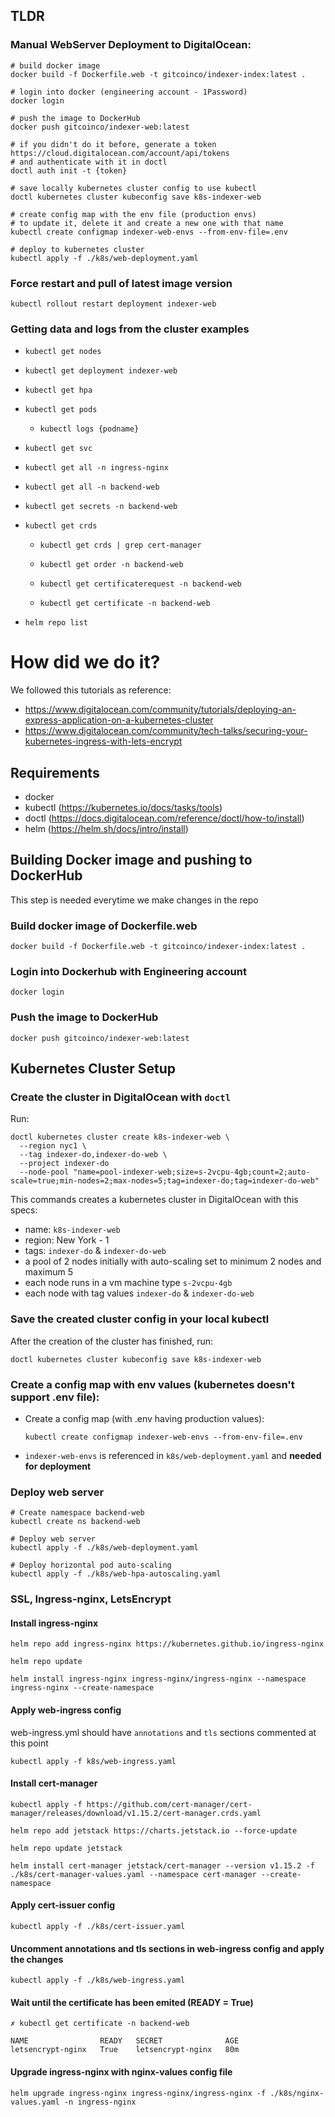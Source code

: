 ## TLDR

### Manual WebServer Deployment to DigitalOcean:

```
# build docker image
docker build -f Dockerfile.web -t gitcoinco/indexer-index:latest .

# login into docker (engineering account - 1Password)
docker login

# push the image to DockerHub
docker push gitcoinco/indexer-web:latest

# if you didn't do it before, generate a token https://cloud.digitalocean.com/account/api/tokens
# and authenticate with it in doctl
doctl auth init -t {token}

# save locally kubernetes cluster config to use kubectl
doctl kubernetes cluster kubeconfig save k8s-indexer-web

# create config map with the env file (production envs)
# to update it, delete it and create a new one with that name
kubectl create configmap indexer-web-envs --from-env-file=.env

# deploy to kubernetes cluster
kubectl apply -f ./k8s/web-deployment.yaml
```

### Force restart and pull of latest image version

```
kubectl rollout restart deployment indexer-web
```

### Getting data and logs from the cluster examples

- `kubectl get nodes`

- `kubectl get deployment indexer-web`

- `kubectl get hpa`

- `kubectl get pods`

  - `kubectl logs {podname}`

- `kubectl get svc`

- `kubectl get all -n ingress-nginx`

- `kubectl get all -n backend-web`

- `kubectl get secrets -n backend-web`

- `kubectl get crds`

  - `kubectl get crds | grep cert-manager`

  - `kubectl get order -n backend-web`

  - `kubectl get certificaterequest -n backend-web`

  - `kubectl get certificate -n backend-web`

- `helm repo list`

# How did we do it?

We followed this tutorials as reference:

- https://www.digitalocean.com/community/tutorials/deploying-an-express-application-on-a-kubernetes-cluster
- https://www.digitalocean.com/community/tech-talks/securing-your-kubernetes-ingress-with-lets-encrypt

## Requirements

- docker
- kubectl (https://kubernetes.io/docs/tasks/tools)
- doctl (https://docs.digitalocean.com/reference/doctl/how-to/install)
- helm (https://helm.sh/docs/intro/install)

## Building Docker image and pushing to DockerHub

This step is needed everytime we make changes in the repo

### Build docker image of Dockerfile.web

```
docker build -f Dockerfile.web -t gitcoinco/indexer-index:latest .
```

### Login into Dockerhub with Engineering account

```
docker login
```

### Push the image to DockerHub

```
docker push gitcoinco/indexer-web:latest
```

## Kubernetes Cluster Setup

### Create the cluster in DigitalOcean with `doctl`

Run:

```
doctl kubernetes cluster create k8s-indexer-web \
  --region nyc1 \
  --tag indexer-do,indexer-do-web \
  --project indexer-do
  --node-pool "name=pool-indexer-web;size=s-2vcpu-4gb;count=2;auto-scale=true;min-nodes=2;max-nodes=5;tag=indexer-do;tag=indexer-do-web"
```

This commands creates a kubernetes cluster in DigitalOcean with this specs:

- name: `k8s-indexer-web`
- region: New York - 1
- tags: `indexer-do` & `indexer-do-web`
- a pool of 2 nodes initially with auto-scaling set to minimum 2 nodes and maximum 5
- each node runs in a vm machine type `s-2vcpu-4gb`
- each node with tag values `indexer-do` & `indexer-do-web`

### Save the created cluster config in your local kubectl

After the creation of the cluster has finished, run:

```
doctl kubernetes cluster kubeconfig save k8s-indexer-web
```

### Create a config map with env values (kubernetes doesn't support .env file):

- Create a config map (with .env having production values):

  ```
  kubectl create configmap indexer-web-envs --from-env-file=.env
  ```

- `indexer-web-envs` is referenced in `k8s/web-deployment.yaml` and **needed for deployment**

### Deploy web server

```
# Create namespace backend-web
kubectl create ns backend-web

# Deploy web server
kubectl apply -f ./k8s/web-deployment.yaml

# Deploy horizontal pod auto-scaling
kubectl apply -f ./k8s/web-hpa-autoscaling.yaml
```

### SSL, Ingress-nginx, LetsEncrypt

#### Install ingress-nginx

```
helm repo add ingress-nginx https://kubernetes.github.io/ingress-nginx

helm repo update

helm install ingress-nginx ingress-nginx/ingress-nginx --namespace ingress-nginx --create-namespace
```

#### Apply web-ingress config

web-ingress.yml should have `annotations` and `tls` sections commented at this point

```
kubectl apply -f k8s/web-ingress.yaml
```

#### Install cert-manager

```
kubectl apply -f https://github.com/cert-manager/cert-manager/releases/download/v1.15.2/cert-manager.crds.yaml

helm repo add jetstack https://charts.jetstack.io --force-update

helm repo update jetstack

helm install cert-manager jetstack/cert-manager --version v1.15.2 -f ./k8s/cert-manager-values.yaml --namespace cert-manager --create-namespace
```

#### Apply cert-issuer config

```
kubectl apply -f ./k8s/cert-issuer.yaml
```

#### Uncomment annotations and tls sections in web-ingress config and apply the changes

```
kubectl apply -f ./k8s/web-ingress.yaml
```

#### Wait until the certificate has been emited (READY = True)

```
✗ kubectl get certificate -n backend-web

NAME                READY   SECRET              AGE
letsencrypt-nginx   True    letsencrypt-nginx   80m
```

#### Upgrade ingress-nginx with nginx-values config file

```
helm upgrade ingress-nginx ingress-nginx/ingress-nginx -f ./k8s/nginx-values.yaml -n ingress-nginx
```
